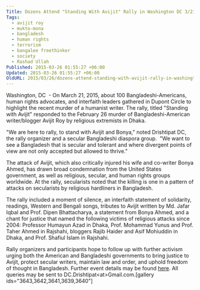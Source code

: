 ```yaml
---
Title: Dozens Attend "Standing With Avijit" Rally in Washington DC 3/21/15
Tags:
  - avijit roy
  - mukto-mona
  - bangladesh
  - human rights
  - terrorism
  - bangalee freethinker
  - society
  - Rashad Ullah
Published: 2015-03-26 01:55:27 +06:00
Updated: 2015-03-26 01:55:27 +06:00
OldURL: 2015/03/26/dozens-attend-standing-with-avijit-rally-in-washington-dc-32115/
---
```


Washington, DC  - On March 21, 2015, about 100 Bangladeshi-Americans, human rights advocates, and interfaith leaders gathered in Dupont Circle to highlight the recent murder of a humanist writer. The rally, titled "Standing with Avijit" responded to the February 26 murder of Bangladeshi-American writer/blogger Avijit Roy by religious extremists in Dhaka.

"We are here to rally, to stand with Avijit and Bonya," noted Drishtipat DC, the rally organizer and a secular Bangladeshi diaspora group.  "We want to see a Bangladesh that is secular and tolerant and where divergent points of view are not only accepted but allowed to thrive."

The attack of Avijit, which also critically injured his wife and co-writer Bonya Ahmed, has drawn broad condemnation from the United States government, as well as religious, secular, and human rights groups worldwide. At the rally, secularists noted that the killing is one in a pattern of attacks on secularists by religious hardliners in Bangladesh.

The rally included a moment of silence, an interfaith statement of solidarity, readings, Western and Bengali songs, tributes to Avijit written by Md. Jafar Iqbal and Prof. Dipen Bhattacharya, a statement from Bonya Ahmed, and a chant for justice that named the following victims of religious attacks since 2004: Professor Humayun Azad in Dhaka, Prof. Mohammad Yunus and Prof. Taher Ahmed in Rajshahi, bloggers Rajib Haider and Asif Mohiuddin in Dhaka, and Prof. Shafiul Islam in Rajshahi.

Rally organizers and participants hope to follow up with further activism urging both the American and Bangladeshi governments to bring justice to Avijit, protect secular writers, maintain law and order, and uphold freedom of thought in Bangladesh. Further event details may be found <a href="https://bit.ly/18LBJpR" target="_blank">here</a>. All queries may be sent to DC.Drishtipat&lt;at&gt;Gmail.com.[gallery ids="3643,3642,3641,3639,3640"]
